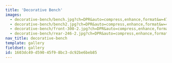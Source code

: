 ```yaml
---
title: 'Decorative Bench'
images:
  - decorative-bench/bench.jpg?ch=DPR&auto=compress,enhance,format&w=475&h=300
  - decorative-bench/bench2.jpg?ch=DPR&auto=compress,enhance,format&w=475&h=300
  - decorative-bench/front-300-2.jpg?ch=DPR&auto=compress,enhance,format&sharp=30&w=475&h=300
  - decorative-bench/rear-246-2.jpg?ch=DPR&auto=compress,enhance,format&sharp=30&w=475&h=300
nav_title: decorative-bench
template: gallery
fieldset: gallery
id: 1603dc49-d590-45f9-8bc3-dc92be6beb85
---
```

